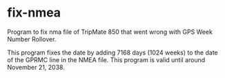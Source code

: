 # fix-nmea
Program to fix nma file of TripMate 850 that went wrong with GPS Week Number Rollover.

This program fixes the date by adding 7168 days (1024 weeks) to the date of the GPRMC line in the NMEA file. This program is valid until around November 21, 2038.
